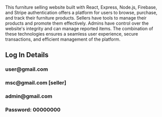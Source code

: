 This furniture selling website built with React, Express, Node.js, Firebase, and Stripe authentication offers a platform for users to browse, purchase, and track their furniture products. Sellers have tools to manage their products and promote them effectively. Admins have control over the website's integrity and can manage reported items. The combination of these technologies ensures a seamless user experience, secure transactions, and efficient management of the platform.

<h2>Log In Details</h2>
<h3>user@gmail.com</h3>
<h3>msc@gmail.com [seller]</h3>
<h3>admin@gmail.com</h3>
<h3>Password: 00000000</h3>

<h2><a href="https://github.com/Shehab001/Homeify_Server_Side"></a></h2>

